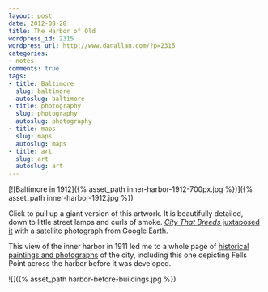 ```yaml
---
layout: post
date: 2012-08-28
title: The Harbor of Old
wordpress_id: 2315
wordpress_url: http://www.danallan.com/?p=2315
categories:
- notes
comments: true
tags:
- title: Baltimore
  slug: baltimore
  autoslug: baltimore
- title: photography
  slug: photography
  autoslug: photography
- title: maps
  slug: maps
  autoslug: maps
- title: art
  slug: art
  autoslug: art
---
```

[![Baltimore in 1912]({% asset_path inner-harbor-1912-700px.jpg %})]({% asset_path inner-harbor-1912.jpg %})

Click to pull up a giant version of this artwork. It is beautifully detailed, down to little street lamps and curls of smoke. [_City That Breeds_ juxtaposed it](http://citythatbreeds.com/2011/04/hey-look-a-big-giant-100-year-old-map-of-the-inner-harbor/) with a satellite photograph from Google Earth.

This view of the inner harbor in 1911 led me to a whole page of [historical paintings and photographs](http://www.kilduffs.com/Harbor.html) of the city, including this one depicting Fells Point across the harbor before it was developed.

![]({% asset_path harbor-before-buildings.jpg %})
